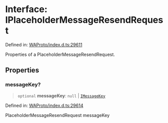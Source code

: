 # Interface: IPlaceholderMessageResendRequest

Defined in: [WAProto/index.d.ts:29611](https://github.com/Fokusdotid/bail/blob/3bd64a6fd6e8fc52d3ec9ba842534bed26103555/WAProto/index.d.ts#L29611)

Properties of a PlaceholderMessageResendRequest.

## Properties

### messageKey?

> `optional` **messageKey**: `null` \| [`IMessageKey`](../../../../../interfaces/IMessageKey.md)

Defined in: [WAProto/index.d.ts:29614](https://github.com/Fokusdotid/bail/blob/3bd64a6fd6e8fc52d3ec9ba842534bed26103555/WAProto/index.d.ts#L29614)

PlaceholderMessageResendRequest messageKey
